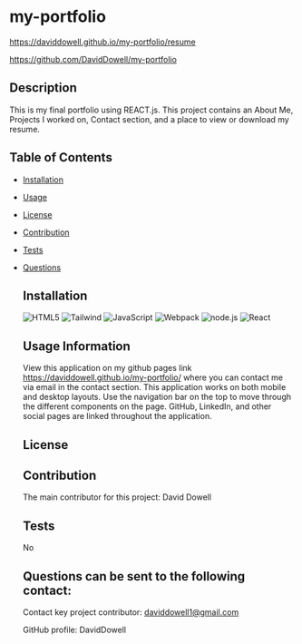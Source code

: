 
  # my-portfolio

  https://daviddowell.github.io/my-portfolio/resume

  https://github.com/DavidDowell/my-portfolio


  ## Description
  This is my final portfolio using REACT.js. This project contains an About Me, Projects I worked on, Contact section, and a place to view or download my resume. 

  ## Table of Contents
  
* [Installation](#installation)
* [Usage](#usage)
* [License](#license)
* [Contribution](#contribution)
* [Tests](#tests)
* [Questions](#questions)
      

  ## Installation
  
    ![HTML5](https://img.shields.io/badge/html5-%23E34F26.svg?style=for-the-badge&logo=html5&logoColor=white)
  ![Tailwind](https://img.shields.io/badge/tailwind-%231572B6.svg?style=for-the-badge&logo=tailwind3&logoColor=white)
  ![JavaScript](https://img.shields.io/badge/-javascript-4D6967.svg?style=for-the-badge&logo=javascript&logoColor=white)
  ![Webpack](https://img.shields.io/badge/-webpack-blueviolet.svg?style=for-the-badge&logo=webpack&logoColor=white)
  ![node.js](https://img.shields.io/badge/-node.js-4169E1.svg?style=for-the-badge&logo=node.js&logoColor=white)
  ![React](https://img.shields.io/badge/-React-green.svg?style=for-the-badge&logo=react&logoColor=white)

  ## Usage Information
  View this application on my github pages link https://daviddowell.github.io/my-portfolio/ where you can contact me via email in the contact section. This application works on both mobile and desktop layouts. Use the navigation bar on the top to move through the different components on the page. GitHub, LinkedIn, and other social pages are linked throughout the application.

  ## License 
  

  ## Contribution
  The main contributor for this project: David Dowell

  ## Tests
  No

  ## Questions can be sent to the following contact:
  Contact key project contributor: daviddowell1@gmail.com

  GitHub profile: DavidDowell